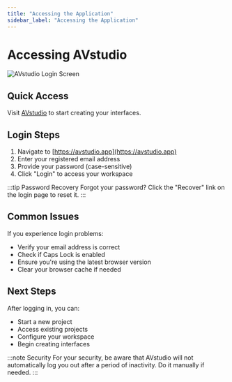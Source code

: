 ```yaml
---
title: "Accessing the Application"
sidebar_label: "Accessing the Application"
---
```


# Accessing AVstudio

![AVstudio Login Screen](avstudio-login.png)

## Quick Access

Visit [AVstudio](https://avstudio.app) to start creating your interfaces.

## Login Steps

1. Navigate to [https://avstudio.app](https://avstudio.app)
2. Enter your registered email address
3. Provide your password (case-sensitive)
4. Click "Login" to access your workspace

:::tip Password Recovery
Forgot your password? Click the "Recover" link on the login page to reset it.
:::

## Common Issues

If you experience login problems:
- Verify your email address is correct
- Check if Caps Lock is enabled
- Ensure you're using the latest browser version
- Clear your browser cache if needed

## Next Steps

After logging in, you can:
- Start a new project
- Access existing projects
- Configure your workspace
- Begin creating interfaces

:::note Security
For your security, be aware that AVstudio will not automatically log you out after a period of inactivity. Do it manually if needed. 
:::